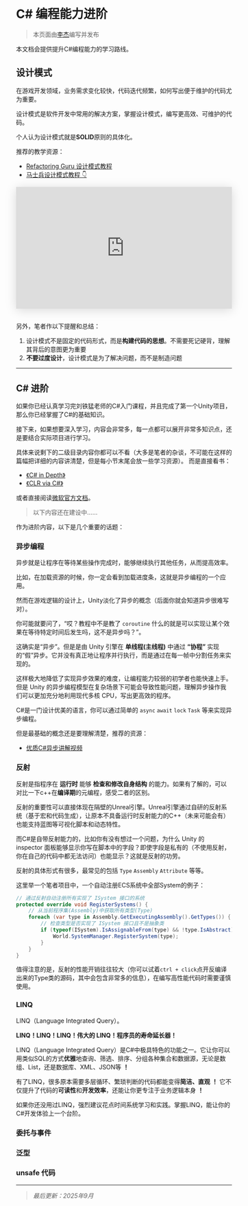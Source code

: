 # C# 编程能力进阶

> 本页面由[李杰](../../社团介绍/成员.md)编写并发布

本文档会提供提升C#编程能力的学习路线。


## 设计模式

在游戏开发领域，业务需求变化较快，代码迭代频繁，如何写出便于维护的代码尤为重要。

设计模式是软件开发中常用的解决方案，掌握设计模式，编写更高效、可维护的代码。

个人认为设计模式就是**SOLID**原则的具体化。

推荐的教学资源：

- [Refactoring Guru 设计模式教程](https://refactoringguru.cn/design-patterns/catalog)
- [马士兵设计模式教程 👇](https://www.bilibili.com/video/BV1osyHY3Ev8)
<div style="display: flex; justify-content: center; align-items: center; width: 100%;">
    <div style="position: relative; width: 100%; max-width: 800px; aspect-ratio: 16/9;">
        <iframe src="https://player.bilibili.com/player.html?bvid=BV1osyHY3Ev8" style="position: absolute; top: 0; left: 0; width: 100%; height: 100%; box-shadow: 0 4px 24px rgba(0,0,0,0.15);" frameborder="0" allowfullscreen></iframe>
    </div>
</div>

<br>

另外，笔者作以下提醒和总结：

1. 设计模式不是固定的代码形式，而是**构建代码的思想**。不需要死记硬背，理解其背后的意图更为重要
2. **不要过度设计**，设计模式是为了解决问题，而不是制造问题

---

## C# 进阶

如果你已经认真学习完刘铁猛老师的C#入门课程，并且完成了第一个Unity项目，那么你已经掌握了C#的基础知识。

接下来，如果想要深入学习，内容会非常多，每一点都可以展开非常多知识点，还是要结合实际项目进行学习。

具体来说剩下的二级目录内容你都可以不看（大多是笔者的杂谈，不可能在这样的篇幅把详细的内容讲清楚，但是每小节末尾会放一些学习资源）。
而是直接看书：

- [《C# in Depth》](https://zh.z-library.sk/book/4974128/045ddc/c-in-depth-fourth-edition.html)
- [《CLR via C#》](https://zh.z-library.sk/book/22982527/ec9213/clr-via-c-%E7%AC%AC3%E7%89%88.html)

或者直接阅读[微软官方文档](https://learn.microsoft.com/zh-cn/dotnet/csharp/)。

> 以下内容还在建设中……

作为进阶内容，以下是几个重要的话题：

### 异步编程

异步就是让程序在等待某些操作完成时，能够继续执行其他任务，从而提高效率。

比如，在加载资源的时候，你一定会看到加载进度条，这就是异步编程的一个应用。

然而在游戏逻辑的设计上，Unity淡化了异步的概念（后面你就会知道异步很难写对）。

你可能就要问了，“哎？教程中不是教了 `coroutine` 什么的就是可以实现让某个效果在等待特定时间后发生吗，这不是异步吗？”。

这确实是“异步”。但是是由 Unity 引擎在 **单线程(主线程)** 中通过 **“协程”** 实现的“假”异步。它并没有真正地让程序并行执行，而是通过在每一帧中分割任务来实现的。

这样极大地降低了实现异步效果的难度，让编程能力较弱的初学者也能快速上手。但是 Unity 的异步编程模型在复杂场景下可能会导致性能问题，理解异步操作我们可以更加充分地利用现代多核 CPU，写出更高效的程序。

C#是一门设计优美的语言，你可以通过简单的 `async` `await` `lock` `Task` 等来实现异步编程。

但是最基础的概念还是要理解清楚，推荐的资源：

- [优质C#异步讲解视频](https://www.bilibili.com/video/BV1prtrzCE41)

### 反射

反射是指程序在 **运行时** 能够 **检查和修改自身结构** 的能力。如果有了解的，可以对比一下c++在**编译期**的元编程，感受二者的区别。

反射的重要性可以直接体现在隔壁的Unreal引擎。Unreal引擎通过自研的反射系统（基于宏和代码生成），让原本不具备运行时反射能力的C++（未来可能会有）也能支持蓝图等可视化脚本和动态特性。

而C#是自带反射能力的，比如你有没有想过一个问题，为什么 Unity 的 inspector 面板能够显示你写在脚本中的字段？即使字段是私有的（不使用反射，你在自己的代码中都无法访问）也能显示？这就是反射的功劳。

反射的具体形式有很多，最常见的包括 `Type` `Assembly` `Attribute` 等等。

这里举一个笔者项目中，一个自动注册ECS系统中全部System的例子：

```csharp
// 通过反射自动注册所有实现了 ISystem 接口的系统
protected override void RegisterSystems() {
    // 从当前程序集(Assembly)中获取所有类型(Type)
    foreach (var type in Assembly.GetExecutingAssembly().GetTypes()) {
        // 检查类型是否实现了 ISystem 接口且不是抽象类
        if (typeof(ISystem).IsAssignableFrom(type) && !type.IsAbstract) {
            World.SystemManager.RegisterSystem(type);
        }
    }
}
```

值得注意的是，反射的性能开销往往较大（你可以试着`ctrl + click`点开反编译出来的Type类的源码，其中会包含非常多的信息），在编写高性能代码时需要谨慎使用。

### LINQ

LINQ（Language Integrated Query）。

**LINQ！LINQ！LINQ！伟大的 LINQ！程序员的寿命延长器！**

LINQ（Language Integrated Query）是C#中极具特色的功能之一。它让你可以用类似SQL的方式**优雅**地查询、筛选、排序、分组各种集合和数据源，无论是数组、List，还是数据库、XML、JSON等 **！**

有了LINQ，很多原本需要多层循环、繁琐判断的代码都能变得**简洁、直观** **！** 它不仅提升了代码的**可读性**和**开发效率**，还能让你更专注于业务逻辑本身 **！**

如果你还没用过LINQ，强烈建议花点时间系统学习和实践。掌握LINQ，能让你的C#开发体验上一个台阶。

### 委托与事件

### 泛型

### unsafe 代码

---

> *最后更新：2025年9月*
